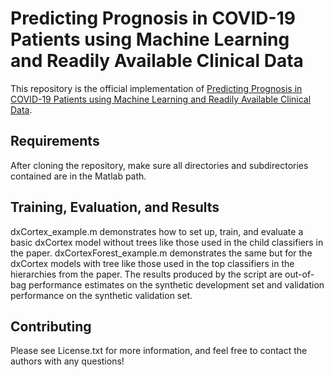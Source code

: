 # Predicting Prognosis in COVID-19 Patients using Machine Learning and Readily Available Clinical Data

This repository is the official implementation of [Predicting Prognosis in COVID-19 Patients using Machine Learning and Readily Available Clinical Data](https://www.medrxiv.org/content/10.1101/2021.01.29.21250762v1). 

## Requirements

After cloning the repository, make sure all directories and subdirectories contained are in the Matlab path.

## Training, Evaluation, and Results

dxCortex_example.m demonstrates how to set up, train, and evaluate a basic dxCortex model without trees like those used in the child classifiers in the paper.  dxCortexForest_example.m demonstrates the same but for the dxCortex models with tree like those used in the top classifiers in the hierarchies from the paper.  The results produced by the script are out-of-bag performance estimates on the synthetic development set and validation performance on the synthetic validation set.  


## Contributing

Please see License.txt for more information, and feel free to contact the authors with any questions!
